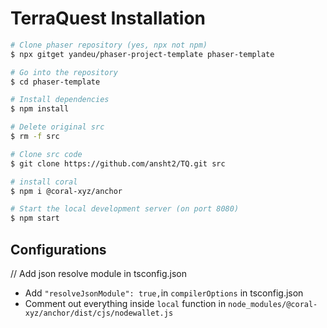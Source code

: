# TerraQuest Installation

```bash
# Clone phaser repository (yes, npx not npm)
$ npx gitget yandeu/phaser-project-template phaser-template
```
```bash
# Go into the repository
$ cd phaser-template
```
```bash
# Install dependencies
$ npm install
```
```bash
# Delete original src
$ rm -f src
```
```bash
# Clone src code
$ git clone https://github.com/ansht2/TQ.git src
```
```bash
# install coral 
$ npm i @coral-xyz/anchor
```
```bash
# Start the local development server (on port 8080)
$ npm start
```
## Configurations

// Add json resolve module in tsconfig.json
- Add `"resolveJsonModule": true,`in `compilerOptions` in tsconfig.json
- Comment out everything inside `local` function in `node_modules/@coral-xyz/anchor/dist/cjs/nodewallet.js` 
